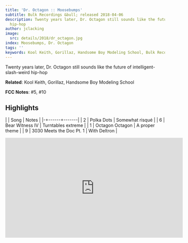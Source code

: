 ```yaml
---
title: 'Dr. Octagon :: Moosebumps'
subtitle: Bulk Recordings &bull; released 2018-04-06
description: Twenty years later, Dr. Octagon still sounds like the future of intelligent-slash-weird
  hip-hop
author: jclacking
image:
  src: details/2018/dr_octagon.jpg
index: Moosebumps, Dr. Octagon
tags: ''
keywords: Kool Keith, Gorillaz, Handsome Boy Modeling School, Bulk Recordings
---
```

Twenty years later, Dr. Octagon still sounds like the future of intelligent-slash-weird hip-hop<!--more-->

**Related**: Kool Keith, Gorillaz, Handsome Boy Modeling School

**FCC Notes**: #5, #10

## Highlights

| | Song | Notes |
|-+------+-------|
| 2 | Polka Dots | Somewhat risqué |
| 6 | Bear Witness IV | Turntables extreme |
| 1 | Octagon Octagon | A proper theme |
| 9 | 3030 Meets the Doc Pt. 1 | With Deltron |

<div class="tlo-detail-video"><iframe width="560" height="315" src="https://www.youtube.com/embed/8p3CyHVzHZQ" frameborder="0" allow="autoplay; encrypted-media" allowfullscreen></iframe></div>

